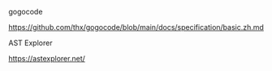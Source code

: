 gogocode

https://github.com/thx/gogocode/blob/main/docs/specification/basic.zh.md



AST Explorer

https://astexplorer.net/



